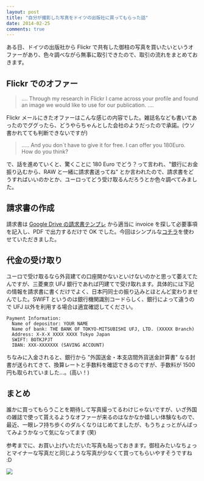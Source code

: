 ```yaml
---
layout: post
title: "自分が撮影した写真をドイツの出版社に買ってもらった話"
date: 2014-02-25
comments: true
---
```


ある日、ドイツの出版社から Flickr で共有した御柱の写真を買いたいというオファーがあり、色々調べながら無事に取引できたので、取引の流れをまとめておきます。

<!--more-->

## Flickr でのオファー

> .... Through my research in Flickr I came across your profile and found an image we would like to use for our publication. ....

Flickr メールにきたオファーはこんな感じの内容でした。雑誌名なども書いてあったのでググったら、どうやらちゃんとした会社のようだったので承諾。(ウソ書かれてても判断できないですが)

> ..... And you don´t have to give it for free. I can offer you 180Euro. How do you think?

で、話を進めていくと、驚くことに 180 Euro でどう？って言われ、"銀行にお金振り込むから、RAW と一緒に請求書送ってね" とか言われたので、請求書をどうすればいいのかとか、ユーロってどう受け取るんだろうとか色々調べてみました。

## 請求書の作成

請求書は [Google Drive の請求書テンプレ](https://drive.google.com/templates#) から適当に invoice を探して必要事項を記入し、PDF で出力するだけで OK でした。今回はシンプルな[コチラ](https://drive.google.com/previewtemplate?id=1twPZKGOMGQoisxCR2GIK2C1kCKxRazX-D10h5ucavUs&mode=public)を使わせていただきました。

## 代金の受け取り

ユーロで受け取るなら外貨建ての口座開かないといけないのかと思って萎えてたんですが、三菱東京 UFJ 銀行であれば円建てで受け取れます。具体的には下記の情報を請求書に書くだけでよく、日本円同士の振り込みとほとんど変わりませんでした。SWIFT というのは銀行機関識別コードらしく、銀行によって違うので UFJ 以外を利用する場合は適宜確認してください。

```
Payment Information:
  Name of depositor: YOUR NAME
  Name of bank: THE BANK OF TOKYO-MITSUBISHI UFJ, LTD. (XXXXX Branch)
  Address: X-X-X XXXX XXXX Tokyo Japan
  SWIFT: BOTKJPJT
  IBAN: XXX-XXXXXXX (SAVING ACCOUNT)
```

ちなみに入金されると、銀行から "外国送金・本支店間外貨送金計算書" なる封書が送られてきて、換算レートと手数料を確認できるのですが、手数料が 1500 円も取られていました...。(高い！)

## まとめ

誰かに買ってもらうことを期待して写真撮ってるわけじゃないですが、いざ外国の雑誌で使って貰えるようなオファーが来るのはなかなか嬉しい体験なもので、最近、一眼レフ持ち歩くのダルくなりはじめてましたが、もうちょっとがんばってみようかなって気になってます (笑)

参考までに、お買い上げいただいた写真も貼っておきます。御柱みたいなちょっとマイナーな写真だと同じような写真が少なくて買ってもらいやすそうですね :D

<img src="https://farm5.staticflickr.com/4044/4591557180_8d3dbdd778_z.jpg">
